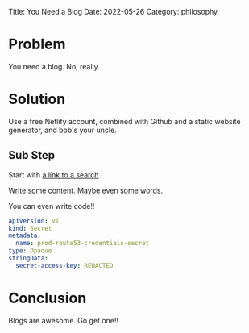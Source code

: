 Title: You Need a Blog
Date: 2022-05-26
Category: philosophy


# Problem

You need a blog. No, really.


# Solution

Use a free Netlify account, combined with Github and a static website generator, and bob's your uncle.

## Sub Step

Start with [a link to a search](www.google.com).

Write some content. Maybe even some words.

You can even write code!!

```yaml
apiVersion: v1
kind: Secret
metadata:
  name: prod-route53-credentials-secret
type: Opaque
stringData:
  secret-access-key: REDACTED
```

# Conclusion

Blogs are awesome. Go get one!!
